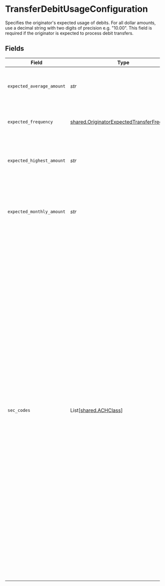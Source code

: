 # TransferDebitUsageConfiguration

Specifies the originator's expected usage of debits. For all dollar amounts, use a decimal string with two digits of precision e.g. "10.00". This field is required if the originator is expected to process debit transfers.


## Fields

| Field                                                                                                                                                                                                                                                                                                                                                                                                                                                                                                                                         | Type                                                                                                                                                                                                                                                                                                                                                                                                                                                                                                                                          | Required                                                                                                                                                                                                                                                                                                                                                                                                                                                                                                                                      | Description                                                                                                                                                                                                                                                                                                                                                                                                                                                                                                                                   |
| --------------------------------------------------------------------------------------------------------------------------------------------------------------------------------------------------------------------------------------------------------------------------------------------------------------------------------------------------------------------------------------------------------------------------------------------------------------------------------------------------------------------------------------------- | --------------------------------------------------------------------------------------------------------------------------------------------------------------------------------------------------------------------------------------------------------------------------------------------------------------------------------------------------------------------------------------------------------------------------------------------------------------------------------------------------------------------------------------------- | --------------------------------------------------------------------------------------------------------------------------------------------------------------------------------------------------------------------------------------------------------------------------------------------------------------------------------------------------------------------------------------------------------------------------------------------------------------------------------------------------------------------------------------------- | --------------------------------------------------------------------------------------------------------------------------------------------------------------------------------------------------------------------------------------------------------------------------------------------------------------------------------------------------------------------------------------------------------------------------------------------------------------------------------------------------------------------------------------------- |
| `expected_average_amount`                                                                                                                                                                                                                                                                                                                                                                                                                                                                                                                     | *str*                                                                                                                                                                                                                                                                                                                                                                                                                                                                                                                                         | :heavy_check_mark:                                                                                                                                                                                                                                                                                                                                                                                                                                                                                                                            | The originator’s expected average amount per debit.                                                                                                                                                                                                                                                                                                                                                                                                                                                                                           |
| `expected_frequency`                                                                                                                                                                                                                                                                                                                                                                                                                                                                                                                          | [shared.OriginatorExpectedTransferFrequency](../../models/shared/originatorexpectedtransferfrequency.md)                                                                                                                                                                                                                                                                                                                                                                                                                                      | :heavy_check_mark:                                                                                                                                                                                                                                                                                                                                                                                                                                                                                                                            | The originator's expected transfer frequency.                                                                                                                                                                                                                                                                                                                                                                                                                                                                                                 |
| `expected_highest_amount`                                                                                                                                                                                                                                                                                                                                                                                                                                                                                                                     | *str*                                                                                                                                                                                                                                                                                                                                                                                                                                                                                                                                         | :heavy_check_mark:                                                                                                                                                                                                                                                                                                                                                                                                                                                                                                                            | The originator’s expected highest amount for a single debit transfer.                                                                                                                                                                                                                                                                                                                                                                                                                                                                         |
| `expected_monthly_amount`                                                                                                                                                                                                                                                                                                                                                                                                                                                                                                                     | *str*                                                                                                                                                                                                                                                                                                                                                                                                                                                                                                                                         | :heavy_check_mark:                                                                                                                                                                                                                                                                                                                                                                                                                                                                                                                            | The originator’s monthly expected ACH debit processing amount for the next 6-12 months.                                                                                                                                                                                                                                                                                                                                                                                                                                                       |
| `sec_codes`                                                                                                                                                                                                                                                                                                                                                                                                                                                                                                                                   | List[[shared.ACHClass](../../models/shared/achclass.md)]                                                                                                                                                                                                                                                                                                                                                                                                                                                                                      | :heavy_check_mark:                                                                                                                                                                                                                                                                                                                                                                                                                                                                                                                            | Specifies the expected use cases for the originator’s debit transfers. This should be a list that contains one or more of the following codes:<br/><br/>`"ccd"` - Corporate Credit or Debit - fund transfer between two corporate bank accounts<br/><br/>`"ppd"` - Prearranged Payment or Deposit - the transfer is part of a pre-existing relationship with a consumer, eg. bill payment<br/><br/>`"tel"` - Telephone-Initiated Entry<br/><br/>`"web"` - Internet-Initiated Entry - debits from a consumer’s account where their authorization is obtained over the Internet |